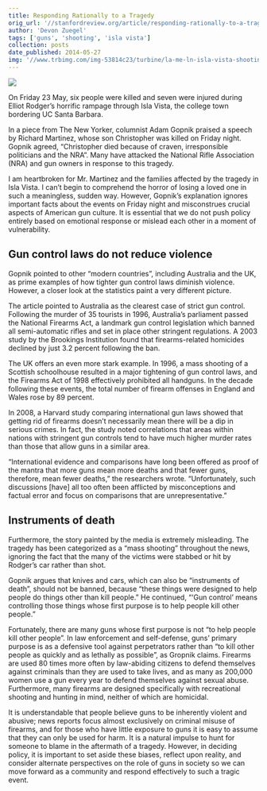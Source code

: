 ```yaml
---
title: Responding Rationally to a Tragedy
orig_url: '//stanfordreview.org/article/responding-rationally-to-a-tragedy/'
author: 'Devon Zuegel'
tags: ['guns', 'shooting', 'isla vista']
collection: posts
date_published: 2014-05-27
img: '//www.trbimg.com/img-53814c23/turbine/la-me-ln-isla-vista-shooting-suspect-vowed-war-on-women-sorority-20140524'
---
```


![](//www.trbimg.com/img-53814c23/turbine/la-me-ln-isla-vista-shooting-suspect-vowed-war-on-women-sorority-20140524)

On Friday 23 May, six people were killed and seven were injured during Elliot Rodger’s horrific rampage through Isla Vista, the college town bordering UC Santa Barbara.

In a piece from The New Yorker, columnist Adam Gopnik praised a speech by Richard Martinez, whose son Christopher was killed on Friday night. Gopnik agreed, “Christopher died because of craven, irresponsible politicians and the NRA”. Many have attacked the National Rifle Association (NRA) and gun owners in response to this tragedy.

I am heartbroken for Mr. Martinez and the families affected by the tragedy in Isla Vista. I can’t begin to comprehend the horror of losing a loved one in such a meaningless, sudden way. However, Gopnik’s explanation ignores important facts about the events on Friday night and misconstrues crucial aspects of American gun culture. It is essential that we do not push policy entirely based on emotional response or mislead each other in a moment of vulnerability.

## Gun control laws do not reduce violence

Gopnik pointed to other “modern countries”, including Australia and the UK, as prime examples of how tighter gun control laws diminish violence. However, a closer look at the statistics paint a very different picture.

The article pointed to Australia as the clearest case of strict gun control. Following the murder of 35 tourists in 1996, Australia’s parliament passed the National Firearms Act, a landmark gun control legislation which banned all semi-automatic rifles and set in place other stringent regulations. A 2003 study by the Brookings Institution found that firearms-related homicides declined by just 3.2 percent following the ban.

The UK offers an even more stark example. In 1996, a mass shooting of a Scottish schoolhouse resulted in a major tightening of gun control laws, and the Firearms Act of 1998 effectively prohibited all handguns. In the decade following these events, the total number of firearm offenses in England and Wales rose by 89 percent.

In 2008, a Harvard study comparing international gun laws showed that getting rid of firearms doesn’t necessarily mean there will be a dip in serious crimes. In fact, the study noted correlations that areas within nations with stringent gun controls tend to have much higher murder rates than those that allow guns in a similar area.

“International evidence and comparisons have long been offered as proof of the mantra that more guns mean more deaths and that fewer guns, therefore, mean fewer deaths,” the researchers wrote. “Unfortunately, such discussions [have] all too often been afflicted by misconceptions and factual error and focus on comparisons that are unrepresentative.”

## Instruments of death

Furthermore, the story painted by the media is extremely misleading. The tragedy has been categorized as a “mass shooting” throughout the news, ignoring the fact that the many of the victims were stabbed or hit by Rodger’s car rather than shot.

Gopnik argues that knives and cars, which can also be “instruments of death”, should not be banned, because “these things were designed to help people do things other than kill people.” He continued, “‘Gun control’ means controlling those things whose first purpose is to help people kill other people.”

Fortunately, there are many guns whose first purpose is not “to help people kill other people”. In law enforcement and self-defense, guns’ primary purpose is as a defensive tool against perpetrators rather than “to kill other people as quickly and as lethally as possible”, as Gropnik claims. Firearms are used 80 times more often by law-abiding citizens to defend themselves against criminals than they are used to take lives, and as many as 200,000 women use a gun every year to defend themselves against sexual abuse. Furthermore, many firearms are designed specifically with recreational shooting and hunting in mind, neither of which are homicidal.

It is understandable that people believe guns to be inherently violent and abusive; news reports focus almost exclusively on criminal misuse of firearms, and for those who have little exposure to guns it is easy to assume that they can only be used for harm. It is a natural impulse to hunt for someone to blame in the aftermath of a tragedy. However, in deciding policy, it is important to set aside these biases, reflect upon reality, and consider alternate perspectives on the role of guns in society so we can move forward as a community and respond effectively to such a tragic event.

